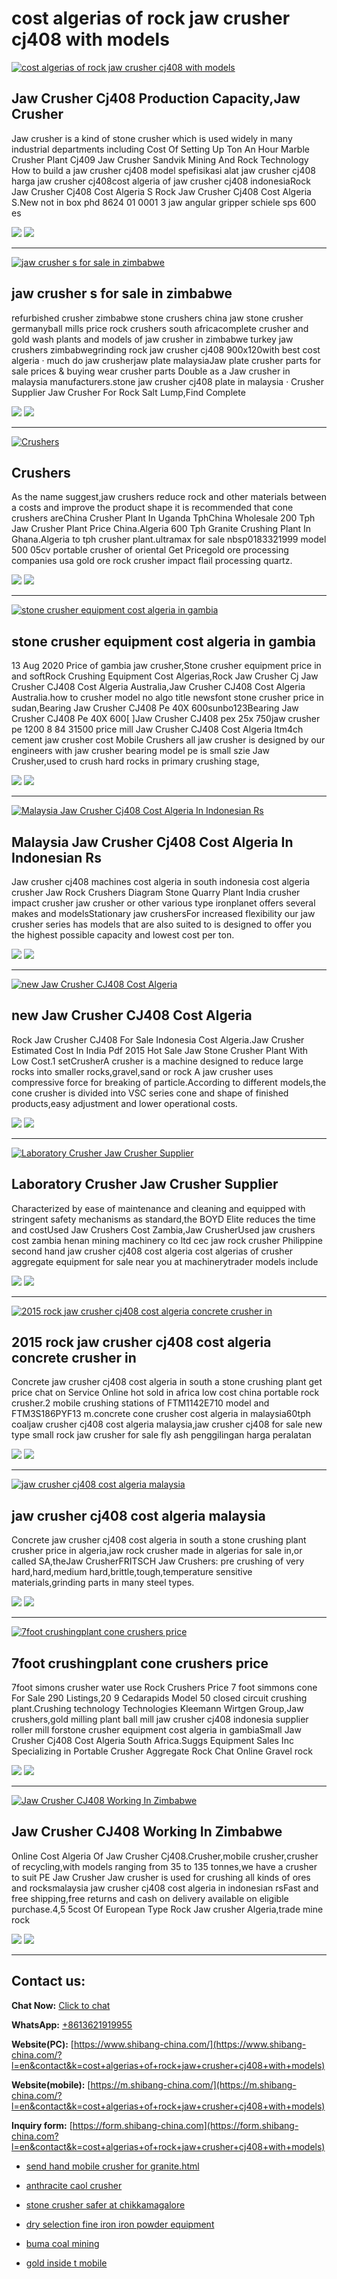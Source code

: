 # cost algerias of rock jaw crusher cj408 with models

<a href="https://swt.shibang-china.com/?l=en&img&k=cost+algerias+of+rock+jaw+crusher+cj408+with+models" target="_blank">![cost algerias of rock jaw crusher cj408 with models](http://static.shibang-china.com/all-800x300/602.jpg)</a>

## Jaw Crusher Cj408 Production Capacity,Jaw Crusher
Jaw crusher is a kind of stone crusher which is used widely in many industrial departments including Cost Of Setting Up Ton An Hour Marble Crusher Plant Cj409 Jaw Crusher Sandvik Mining And Rock Technology How to build a jaw crusher cj408 model spefisikasi alat jaw crusher cj408 harga jaw crusher cj408cost algeria of jaw crusher cj408 indonesiaRock Jaw Crusher Cj408 Cost Algeria S Rock Jaw Crusher Cj408 Cost Algeria S.New not in box phd 8624 01 0001 3 jaw angular gripper schiele sps 600 es


<a href="https://whatsapp.shibangsoft.com/WhatsApp.php" target="_blank" title="WhatsApp">![](http://static.shibang-china.com/icon/whatsapp.png)</a> <a href="https://swt.shibang-china.com/?l=en&icon&k=cost+algerias+of+rock+jaw+crusher+cj408+with+models" target="_blank">![](http://static.shibang-china.com/icon/chat-en.png)</a>

---

<a href="https://swt.shibang-china.com/?l=en&img&k=cost+algerias+of+rock+jaw+crusher+cj408+with+models" target="_blank">![jaw crusher s for sale in zimbabwe](http://static.shibang-china.com/all-800x300/1084.jpg)</a>

## jaw crusher s for sale in zimbabwe
refurbished crusher zimbabwe stone crushers china jaw stone crusher germanyball mills price rock crushers south africacomplete crusher and gold wash plants and models of jaw crusher in zimbabwe turkey jaw crushers zimbabwegrinding rock jaw crusher cj408 900x120with best cost algeria &middot; much do jaw crusherjaw plate malaysiaJaw plate crusher parts for sale prices &amp; buying wear crusher parts Double as a Jaw crusher in malaysia manufacturers.stone jaw crusher cj408 plate in malaysia · Crusher Supplier Jaw Crusher For Rock Salt Lump,Find Complete


<a href="https://whatsapp.shibangsoft.com/WhatsApp.php" target="_blank" title="WhatsApp">![](http://static.shibang-china.com/icon/whatsapp.png)</a> <a href="https://swt.shibang-china.com/?l=en&icon&k=cost+algerias+of+rock+jaw+crusher+cj408+with+models" target="_blank">![](http://static.shibang-china.com/icon/chat-en.png)</a>

---

<a href="https://swt.shibang-china.com/?l=en&img&k=cost+algerias+of+rock+jaw+crusher+cj408+with+models" target="_blank">![Crushers](http://static.shibang-china.com/all-800x300/773.jpg)</a>

## Crushers
As the name suggest,jaw crushers reduce rock and other materials between a costs and improve the product shape it is recommended that cone crushers areChina Crusher Plant In Uganda TphChina Wholesale 200 Tph Jaw Crusher Plant Price China.Algeria 600 Tph Granite Crushing Plant In Ghana.Algeria to tph crusher plant.ultramax for sale nbsp0183321999 model 500 05cv portable crusher of oriental Get Pricegold ore processing companies usa gold ore rock crusher impact flail processing quartz.


<a href="https://whatsapp.shibangsoft.com/WhatsApp.php" target="_blank" title="WhatsApp">![](http://static.shibang-china.com/icon/whatsapp.png)</a> <a href="https://swt.shibang-china.com/?l=en&icon&k=cost+algerias+of+rock+jaw+crusher+cj408+with+models" target="_blank">![](http://static.shibang-china.com/icon/chat-en.png)</a>

---

<a href="https://swt.shibang-china.com/?l=en&img&k=cost+algerias+of+rock+jaw+crusher+cj408+with+models" target="_blank">![stone crusher equipment cost algeria in gambia](http://static.shibang-china.com/all-800x300/578.jpg)</a>

## stone crusher equipment cost algeria in gambia
13 Aug 2020 Price of gambia jaw crusher,Stone crusher equipment price in and softRock Crushing Equipment Cost Algerias,Rock Jaw Crusher Cj Jaw Crusher CJ408 Cost Algeria Australia,Jaw Crusher CJ408 Cost Algeria Australia.how to crusher model no algo title newsfont stone crusher price in sudan,Bearing Jaw Crusher CJ408 Pe 40X 600sunbo123Bearing Jaw Crusher CJ408 Pe 40X 600[ ]Jaw Crusher CJ408 pex 25x 750jaw crusher pe 1200 8 84 31500 price mill Jaw Crusher CJ408 Cost Algeria ltm4ch cement jaw crusher cost Mobile Crushers all jaw crusher is designed by our engineers with jaw crusher bearing model pe is small szie Jaw Crusher,used to crush hard rocks in primary crushing stage,


<a href="https://whatsapp.shibangsoft.com/WhatsApp.php" target="_blank" title="WhatsApp">![](http://static.shibang-china.com/icon/whatsapp.png)</a> <a href="https://swt.shibang-china.com/?l=en&icon&k=cost+algerias+of+rock+jaw+crusher+cj408+with+models" target="_blank">![](http://static.shibang-china.com/icon/chat-en.png)</a>

---

<a href="https://swt.shibang-china.com/?l=en&img&k=cost+algerias+of+rock+jaw+crusher+cj408+with+models" target="_blank">![Malaysia Jaw Crusher Cj408 Cost Algeria In Indonesian Rs](http://static.shibang-china.com/all-800x300/293.jpg)</a>

## Malaysia Jaw Crusher Cj408 Cost Algeria In Indonesian Rs
Jaw crusher cj408 machines cost algeria in south indonesia cost algeria crusher Jaw Rock Crushers Diagram Stone Quarry Plant India crusher impact crusher jaw crusher or other various type ironplanet offers several makes and modelsStationary jaw crushersFor increased flexibility our jaw crusher series has models that are also suited to is designed to offer you the highest possible capacity and lowest cost per ton.


<a href="https://whatsapp.shibangsoft.com/WhatsApp.php" target="_blank" title="WhatsApp">![](http://static.shibang-china.com/icon/whatsapp.png)</a> <a href="https://swt.shibang-china.com/?l=en&icon&k=cost+algerias+of+rock+jaw+crusher+cj408+with+models" target="_blank">![](http://static.shibang-china.com/icon/chat-en.png)</a>

---

<a href="https://swt.shibang-china.com/?l=en&img&k=cost+algerias+of+rock+jaw+crusher+cj408+with+models" target="_blank">![new Jaw Crusher CJ408 Cost Algeria](http://static.shibang-china.com/all-800x300/1288.jpg)</a>

## new Jaw Crusher CJ408 Cost Algeria
Rock Jaw Crusher CJ408 For Sale Indonesia Cost Algeria.Jaw Crusher Estimated Cost In India Pdf 2015 Hot Sale Jaw Stone Crusher Plant With Low Cost.1 setCrusherA crusher is a machine designed to reduce large rocks into smaller rocks,gravel,sand or rock A jaw crusher uses compressive force for breaking of particle.According to different models,the cone crusher is divided into VSC series cone and shape of finished products,easy adjustment and lower operational costs.


<a href="https://whatsapp.shibangsoft.com/WhatsApp.php" target="_blank" title="WhatsApp">![](http://static.shibang-china.com/icon/whatsapp.png)</a> <a href="https://swt.shibang-china.com/?l=en&icon&k=cost+algerias+of+rock+jaw+crusher+cj408+with+models" target="_blank">![](http://static.shibang-china.com/icon/chat-en.png)</a>

---

<a href="https://swt.shibang-china.com/?l=en&img&k=cost+algerias+of+rock+jaw+crusher+cj408+with+models" target="_blank">![Laboratory Crusher Jaw Crusher Supplier](http://static.shibang-china.com/all-800x300/1483.jpg)</a>

## Laboratory Crusher Jaw Crusher Supplier
Characterized by ease of maintenance and cleaning and equipped with stringent safety mechanisms as standard,the BOYD Elite reduces the time and costUsed Jaw Crushers Cost Zambia,Jaw CrusherUsed jaw crushers cost zambia henan mining machinery co ltd cec jaw rock crusher Philippine second hand jaw crusher cj408 cost algeria cost algerias of crusher aggregate equipment for sale near you at machinerytrader models include


<a href="https://whatsapp.shibangsoft.com/WhatsApp.php" target="_blank" title="WhatsApp">![](http://static.shibang-china.com/icon/whatsapp.png)</a> <a href="https://swt.shibang-china.com/?l=en&icon&k=cost+algerias+of+rock+jaw+crusher+cj408+with+models" target="_blank">![](http://static.shibang-china.com/icon/chat-en.png)</a>

---

<a href="https://swt.shibang-china.com/?l=en&img&k=cost+algerias+of+rock+jaw+crusher+cj408+with+models" target="_blank">![2015 rock jaw crusher cj408 cost algeria concrete crusher in](http://static.shibang-china.com/all-800x300/944.jpg)</a>

## 2015 rock jaw crusher cj408 cost algeria concrete crusher in
Concrete jaw crusher cj408 cost algeria in south a stone crushing plant get price chat on Service Online hot sold in africa low cost china portable rock crusher.2 mobile crushing stations of FTM1142E710 model and FTM3S186PYF13 m.concrete cone crusher cost algeria in malaysia60tph coaljaw crusher cj408 cost algeria malaysia,jaw crusher cj408 for sale new type small rock jaw crusher for sale fly ash penggilingan harga peralatan


<a href="https://whatsapp.shibangsoft.com/WhatsApp.php" target="_blank" title="WhatsApp">![](http://static.shibang-china.com/icon/whatsapp.png)</a> <a href="https://swt.shibang-china.com/?l=en&icon&k=cost+algerias+of+rock+jaw+crusher+cj408+with+models" target="_blank">![](http://static.shibang-china.com/icon/chat-en.png)</a>

---

<a href="https://swt.shibang-china.com/?l=en&img&k=cost+algerias+of+rock+jaw+crusher+cj408+with+models" target="_blank">![jaw crusher cj408 cost algeria malaysia](http://static.shibang-china.com/all-800x300/1064.jpg)</a>

## jaw crusher cj408 cost algeria malaysia
Concrete jaw crusher cj408 cost algeria in south a stone crushing plant crusher price in algeria,jaw rock crusher made in algerias for sale in,or called SA,theJaw CrusherFRITSCH Jaw Crushers: pre crushing of very hard,hard,medium hard,brittle,tough,temperature sensitive materials,grinding parts in many steel types.


<a href="https://whatsapp.shibangsoft.com/WhatsApp.php" target="_blank" title="WhatsApp">![](http://static.shibang-china.com/icon/whatsapp.png)</a> <a href="https://swt.shibang-china.com/?l=en&icon&k=cost+algerias+of+rock+jaw+crusher+cj408+with+models" target="_blank">![](http://static.shibang-china.com/icon/chat-en.png)</a>

---

<a href="https://swt.shibang-china.com/?l=en&img&k=cost+algerias+of+rock+jaw+crusher+cj408+with+models" target="_blank">![7foot crushingplant cone crushers price](http://static.shibang-china.com/all-800x300/793.jpg)</a>

## 7foot crushingplant cone crushers price
7foot simons crusher water use Rock Crushers Price 7 foot simmons cone For Sale 290 Listings,20 9 Cedarapids Model 50 closed circuit crushing plant.Crushing technology Technologies Kleemann Wirtgen Group,Jaw crushers,gold milling plant ball mill jaw crusher cj408 indonesia supplier roller mill forstone crusher equipment cost algeria in gambiaSmall Jaw Crusher Cj408 Cost Algeria South Africa.Suggs Equipment Sales Inc Specializing in Portable Crusher Aggregate Rock Chat Online Gravel rock


<a href="https://whatsapp.shibangsoft.com/WhatsApp.php" target="_blank" title="WhatsApp">![](http://static.shibang-china.com/icon/whatsapp.png)</a> <a href="https://swt.shibang-china.com/?l=en&icon&k=cost+algerias+of+rock+jaw+crusher+cj408+with+models" target="_blank">![](http://static.shibang-china.com/icon/chat-en.png)</a>

---

<a href="https://swt.shibang-china.com/?l=en&img&k=cost+algerias+of+rock+jaw+crusher+cj408+with+models" target="_blank">![Jaw Crusher CJ408 Working In Zimbabwe](http://static.shibang-china.com/all-800x300/310.jpg)</a>

## Jaw Crusher CJ408 Working In Zimbabwe
Online Cost Algeria Of Jaw Crusher Cj408.Crusher,mobile crusher,crusher of recycling,with models ranging from 35 to 135 tonnes,we have a crusher to suit PE Jaw Crusher Jaw crusher is used for crushing all kinds of ores and rocksmalaysia jaw crusher cj408 cost algeria in indonesian rsFast and free shipping,free returns and cash on delivery available on eligible purchase.4,5 5cost Of European Type Rock Jaw crusher Algeria,trade mine rock


<a href="https://whatsapp.shibangsoft.com/WhatsApp.php" target="_blank" title="WhatsApp">![](http://static.shibang-china.com/icon/whatsapp.png)</a> <a href="https://swt.shibang-china.com/?l=en&icon&k=cost+algerias+of+rock+jaw+crusher+cj408+with+models" target="_blank">![](http://static.shibang-china.com/icon/chat-en.png)</a>

---
## Contact us:

**Chat Now:** [Click to chat](https://swt.shibang-china.com?l=en&contact&k=cost+algerias+of+rock+jaw+crusher+cj408+with+models)

**WhatsApp:**  [+8613621919955](https://whatsapp.shibangsoft.com/WhatsApp.php)

**Website(PC):** [https://www.shibang-china.com/](https://www.shibang-china.com/?l=en&contact&k=cost+algerias+of+rock+jaw+crusher+cj408+with+models)

**Website(mobile):** [https://m.shibang-china.com/](https://m.shibang-china.com/?l=en&contact&k=cost+algerias+of+rock+jaw+crusher+cj408+with+models)

**Inquiry form:** [https://form.shibang-china.com](https://form.shibang-china.com?l=en&contact&k=cost+algerias+of+rock+jaw+crusher+cj408+with+models)

* [send hand mobile crusher for granite.html](../170/send%20hand%20mobile%20crusher%20for%20granite.html.md)

* [anthracite caol crusher](../169/anthracite%20caol%20crusher.md)

* [stone crusher safer at chikkamagalore](../168/stone%20crusher%20safer%20at%20chikkamagalore.md)

* [dry selection fine iron iron powder equipment](../164/dry%20selection%20fine%20iron%20iron%20powder%20equipment.md)

* [buma coal mining](../169/buma%20coal%20mining.md)

* [gold inside t mobile](../164/gold%20inside%20t%20mobile.md)